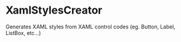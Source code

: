 XamlStylesCreator
=================

Generates XAML styles from XAML control codes (eg. Button, Label, ListBox, etc...)
